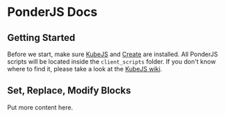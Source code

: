 # PonderJS Docs

## Getting Started

Before we start, make sure [KubeJS](https://www.curseforge.com/minecraft/mc-mods/kubejs) and [Create](https://www.curseforge.com/minecraft/mc-mods/create) are installed.
All PonderJS scripts will be located inside the `client_scripts` folder. If you don't know where to find it, please take a look at the [KubeJS wiki](https://kubejs.com/).

## Set, Replace, Modify Blocks

Put more content here.
